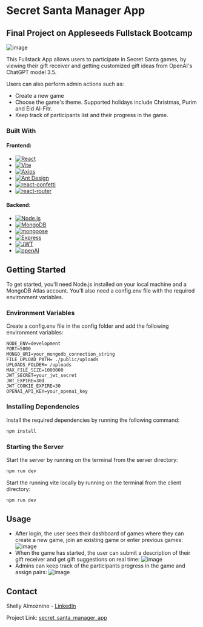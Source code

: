 # Secret Santa Manager App
## Final Project on Appleseeds Fullstack Bootcamp

![image](https://user-images.githubusercontent.com/33236921/232438780-747cd954-589c-4299-9ea8-7c0c32f7f40f.png)

This Fullstack App allows users to participate in Secret Santa games, by viewing their gift receiver and getting customized gift ideas from OpenAI's ChatGPT model 3.5.

Users can also perform admin actions such as:
* Create a new game
* Choose the game's theme. Supported holidays include Christmas, Purim and Eid Al-Fitr.
* Keep track of participants list and their progress in the game.


### Built With
#### Frontend:
* [![React][React.js]][React-url]
* [![Vite][Vite]][Vite-url]
* [![Axios][Axios]][Axios-url]
* [![Ant Design][Ant Design]][Antd-url]
* [![react-confetti][react-confetti]][react-confetti-url]
* [![react-router][react-router]][react-router-url]

#### Backend:
* [![Node.js][Node.js]][Node-url]
* [![MongoDB][MongoDB]][MongoDB-url]
* [![mongoose][mongoose]][mongoose-url]
* [![Express][express]][express-url]
* [![JWT][jwt]][jwt-url]
* [![openAI][openAI]][openAI-url]

<!-- GETTING STARTED -->
## Getting Started
To get started, you'll need Node.js installed on your local machine and a MongoDB Atlas account. You'll also need a config.env file with the required environment variables.

### Environment Variables
Create a config.env file in the config folder and add the following environment variables:

```
NODE_ENV=development
PORT=5000
MONGO_URI=your_mongodb_connection_string
FILE_UPLOAD_PATH= ./public/uploads
UPLOADS_FOLDER= /uploads
MAX_FILE_SIZE=1000000
JWT_SECRET=your_jwt_secret
JWT_EXPIRE=30d
JWT_COOKIE_EXPIRE=30
OPENAI_API_KEY=your_openai_key
```

### Installing Dependencies
Install the required dependencies by running the following command:

```bash
npm install
```

### Starting the Server
Start the server by running on the terminal from the server directory:

```bash
npm run dev
```
Start the running vite locally by running on the terminal from the client directory:

```bash
npm run dev
```
<!-- USAGE EXAMPLES -->
## Usage
* After login, the user sees their dashboard of games where they can create a new game, join an existing game or enter previous games:
![image](https://user-images.githubusercontent.com/33236921/232475553-9f90919f-abc8-496c-b105-db481f2b44ae.png)
* When the game has started, the user can submit a description of their gift receiver and get gift suggestions on real time:
![image](https://user-images.githubusercontent.com/33236921/232478319-b85acdb4-7130-48d1-a4ae-df1c9fb85890.png)
* Admins can keep track of the participants progress in the game and assign pairs:
![image](https://user-images.githubusercontent.com/33236921/232478503-38fb13c7-f1e9-4b55-8f40-a862be34c95a.png)




<!-- CONTACT -->
## Contact

Shelly Almoznino - [LinkedIn](https://www.linkedin.com/in/shelly-almoznino/) 

Project Link: [secret_santa_manager_app](https://github.com/shellyalmo/secret_santa_manager_app)




<!-- MARKDOWN LINKS & IMAGES -->
<!-- https://www.markdownguide.org/basic-syntax/#reference-style-links -->

[React.js]: https://img.shields.io/badge/React-20232A?style=for-the-badge&logo=react&logoColor=61DAFB
[React-url]: https://reactjs.org/
[Node.js]: https://img.shields.io/badge/Node.js-43853D?style=for-the-badge&logo=node.js&logoColor=white
[Node-url]: https://nodejs.org/en
[Vite]: https://img.shields.io/badge/Vite-B73BFE?style=for-the-badge&logo=vite&logoColor=FFD62E
[Vite-url]: https://vitejs.dev/
[Axios]: https://img.shields.io/badge/Axios-5A29E4?logo=axios&logoColor=fff&style=for-the-badge
[Axios-url]: https://axios-http.com/docs/intro
[Ant Design]: https://img.shields.io/badge/Ant%20Design-0170FE?logo=antdesign&logoColor=fff&style=for-the-badge
[Antd-url]: https://ant.design/
[react-confetti]: https://img.shields.io/badge/react-confetti-100000?style=for-the-badge&logo=react-confetti&logoColor=D32B2B&labelColor=FFF700&color=C117CD
[react-confetti-url]: https://github.com/alampros/react-confetti#readme
[react-router]: https://img.shields.io/badge/React%20Router-CA4245?logo=reactrouter&logoColor=fff&style=for-the-badge
[react-router-url]: https://reactrouter.com/en/main
[MongoDB]: 	https://img.shields.io/badge/MongoDB-4EA94B?style=for-the-badge&logo=mongodb&logoColor=white
[MongoDB-url]: https://www.mongodb.com/
[mongoose]: 	https://img.shields.io/badge/mongoose-100000?style=for-the-badge&logo=mongoose&logoColor=D32B2B&labelColor=FFF700&color=B30404
[mongoose-url]: https://mongoosejs.com/
[express]: 		https://img.shields.io/badge/Express.js-000000?style=for-the-badge&logo=express&logoColor=white
[express-url]: https://expressjs.com/
[jwt]: 	https://img.shields.io/badge/JSON%20Web%20Tokens-000?logo=jsonwebtokens&logoColor=fff&style=for-the-badge
[jwt-url]: https://jwt.io/
[openAI]: 	https://img.shields.io/badge/OpenAI-412991?logo=openai&logoColor=fff&style=for-the-badge
[openAI-url]: https://openai.com/
